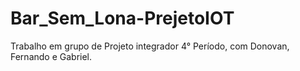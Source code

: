 # Bar_Sem_Lona-PrejetoIOT
Trabalho em grupo de Projeto integrador 4° Período, com Donovan, Fernando e Gabriel.
